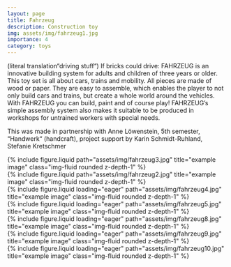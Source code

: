 ```yaml
---
layout: page
title: Fahrzeug
description: Construction toy
img: assets/img/fahrzeug1.jpg
importance: 4
category: toys
---
```


(literal translation“driving stuff“)
If bricks could drive:
FAHRZEUG is an innovative building system for adults and children of three years or older. This toy set is all about cars, trains and mobility. All pieces are made of wood or paper. They are easy to assemble, which enables the player to not only build cars and trains, but create a whole world around the vehicles. With FAHRZEUG you can build, paint and of course play! FAHRZEUG’s simple assembly system also makes it suitable to be produced in workshops for untrained workers with special needs.

This was made in partnership with Anne Löwenstein, 5th semester, “Handwerk“ (handcraft), project support by Karin Schmidt-Ruhland,
Stefanie Kretschmer

<div class="row justify-content-sm-center">
    <div class="col-sm-8 mt-3 mt-md-0">
        {% include figure.liquid path="assets/img/fahrzeug3.jpg" title="example image" class="img-fluid rounded z-depth-1" %}
    </div>
    <div class="col-sm-4 mt-3 mt-md-0">
        {% include figure.liquid path="assets/img/fahrzeug2.jpg" title="example image" class="img-fluid rounded z-depth-1" %}
    </div>
</div>



<div class="row">
    <div class="col-sm mt-3 mt-md-0">
        {% include figure.liquid loading="eager" path="assets/img/fahrzeug4.jpg" title="example image" class="img-fluid rounded z-depth-1" %}
    </div>
    <div class="col-sm mt-3 mt-md-0">
        {% include figure.liquid loading="eager" path="assets/img/fahrzeug5.jpg" title="example image" class="img-fluid rounded z-depth-1" %}
    </div>
    <div class="col-sm mt-3 mt-md-0">
        {% include figure.liquid loading="eager" path="assets/img/fahrzeug8.jpg" title="example image" class="img-fluid rounded z-depth-1" %}
    </div>
</div>


<div class="row">
    <div class="col-sm mt-2 mt-md-0">
        {% include figure.liquid loading="eager" path="assets/img/fahrzeug9.jpg" title="example image" class="img-fluid rounded z-depth-1" %}
    </div>
    <div class="col-sm mt-3 mt-md-0">
        {% include figure.liquid loading="eager" path="assets/img/fahrzeug10.jpg" title="example image" class="img-fluid rounded z-depth-1" %}
    </div>
</div>





